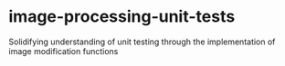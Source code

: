 # image-processing-unit-tests
Solidifying understanding of unit testing through the implementation of image modification functions
